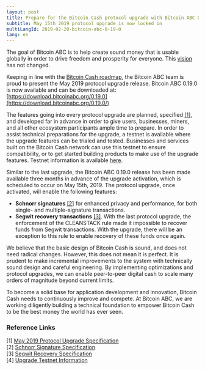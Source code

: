 ```yaml
---
layout: post
title: Prepare for the Bitcoin Cash protocol upgrade with Bitcoin ABC 0.19.0
subtitle: May 15th 2019 protocol upgrade is now locked in
multiLangId: 2019-02-20-bitcoin-abc-0-19-0
lang: en
---
```


The goal of Bitcoin ABC is to help create sound money that is usable globally in order to drive freedom and prosperity for everyone. This [vision](/2018-08-24-bitcoin-abc-vision) has not changed.

Keeping in line with the [Bitcoin Cash roadmap](https://www.bitcoincash.org/roadmap.html), the Bitcoin ABC team is proud to present the May 2019 protocol upgrade release. Bitcoin ABC 0.19.0 is now available and can be downloaded at: [https://download.bitcoinabc.org/0.19.0](https://download.bitcoinabc.org/0.19.0/)

The features going into every protocol upgrade are planned, specified [[1]](https://github.com/bitcoincashorg/bitcoincash.org/blob/master/spec/2019-05-15-upgrade.md), and developed far in advance in order to give users, businesses, miners, and all other ecosystem participants ample time to prepare. In order to assist technical preparations for the upgrade, a testnet is available where the upgrade features can be trialed and tested. Businesses and services built on the Bitcoin Cash network can use this testnet to ensure compatibility, or to get started building products to make use of the upgrade features. Testnet information is available [here](https://github.com/bitcoincashorg/bitcoincash.org/blob/master/workgroups/wg-testing/2019-05-15_upgrade_testnet.md).

Similar to the last upgrade, the Bitcoin ABC 0.19.0 release has been made available three months in advance of the upgrade activation, which is scheduled to occur on May 15th, 2019. The protocol upgrade, once activated, will enable the following features:
* **Schnorr signatures** [[2]](https://github.com/bitcoincashorg/bitcoincash.org/blob/master/spec/2019-05-15-schnorr.md) for enhanced privacy and performance, for both single- and multiple-signature transactions.
* **Segwit recovery transactions** [[3]](https://github.com/bitcoincashorg/bitcoincash.org/blob/master/spec/2019-05-15-segwit-recovery.md).  With the last protocol upgrade, the enforcement of the CLEANSTACK rule made it impossible to recover funds from Segwit transactions.  With the upgrade, there will be an exception to this rule to enable recovery of these funds once again.

We believe that the basic design of Bitcoin Cash is sound, and does not need radical changes. However, this does not mean it is perfect. It is prudent to make incremental improvements to the system with technically sound design and careful engineering. By implementing optimizations and protocol upgrades, we can enable peer-to-peer digital cash to scale many orders of magnitude beyond current limits.

To become a solid base for application development and innovation, Bitcoin Cash needs to continuously improve and compete. At Bitcoin ABC, we are working diligently building a technical foundation to empower Bitcoin Cash to be the best money the world has ever seen.

### Reference Links
[1] [May 2019 Protocol Upgrade Specification](https://github.com/bitcoincashorg/bitcoincash.org/blob/master/spec/2019-05-15-upgrade.md)  
[2] [Schnorr Signature Specification](https://github.com/bitcoincashorg/bitcoincash.org/blob/master/spec/2019-05-15-schnorr.md)  
[3] [Segwit Recovery Specification](https://github.com/bitcoincashorg/bitcoincash.org/blob/master/spec/2019-05-15-segwit-recovery.md)  
[4] [Upgrade Testnet Information](https://github.com/bitcoincashorg/bitcoincash.org/blob/master/workgroups/wg-testing/2019-05-15_upgrade_testnet.md)  
